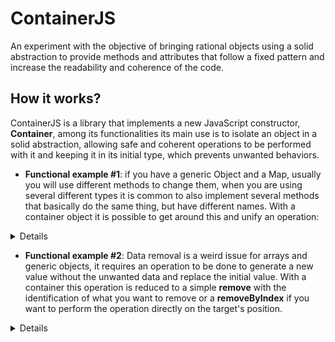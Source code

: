 # ContainerJS
An experiment with the objective of bringing rational objects using a solid abstraction to provide methods and attributes that follow a fixed pattern and increase the readability and coherence of the code.

## How it works?
ContainerJS is a library that implements a new JavaScript constructor, **Container**, among its functionalities its main use is to isolate an object in a solid abstraction, allowing safe and coherent operations to be performed with it and keeping it in its initial type, which prevents unwanted behaviors.

- **Functional example #1**: if you have a generic Object and a Map, usually you will use different methods to change them, when you are using several different types it is common to also implement several methods that basically do the same thing, but have different names. With a container object it is possible to get around this and unify an operation:

<details>

```js
const objectContainer = Container.from({});
const mapContainer = Container.from(new Map());

/* Do exactly the same thing */
ObjectContainer.add("key", "value");
MapContainer.add("key", "value");
```

</details>

- **Functional example #2**: Data removal is a weird issue for arrays and generic objects, it requires an operation to be done to generate a new value without the unwanted data and replace the initial value. With a container this operation is reduced to a simple **remove** with the identification of what you want to remove or a **removeByIndex** if you want to perform the operation directly on the target's position.

<details>

```js
const objectContainer = Container.from({a: 1, b: 2, c: 3});
const arrayContainer = Container.from([1, 2, 3]);

objectContainer.remove("a"); //Removes 'a' item from the object
arrayContainer.remove(1); //Removes '1' element from the array
```

</details>